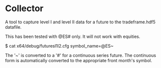# Collector

A tool to capture level I and level II data for a future to the tradeframe.hdf5 datafile.

This has been tested with @ES# only.  It will not work with equities.


$ cat x64/debug/futuresl1l2.cfg
symbol_name=@ES~

The '~' is converted to a '#' for a continuous series future.  The continuous form is automatically converted
to the appropriate front month's symbol.


